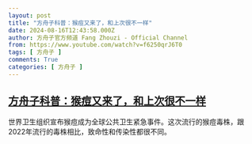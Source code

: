 ```yaml
---
layout: post
title: "方舟子科普：猴痘又来了，和上次很不一样"
date: 2024-08-16T12:43:58.000Z
author: 方舟子官方频道 Fang Zhouzi - Official Channel
from: https://www.youtube.com/watch?v=f6250qrJ6T0
tags: [ 方舟子 ]
comments: True
categories: [ 方舟子 ]
---
```

<!--1723812238000-->
[方舟子科普：猴痘又来了，和上次很不一样](https://www.youtube.com/watch?v=f6250qrJ6T0)
------

<div>
世界卫生组织宣布猴痘成为全球公共卫生紧急事件。这次流行的猴痘毒株，跟2022年流行的毒株相比，致命性和传染性都很不同。
</div>
